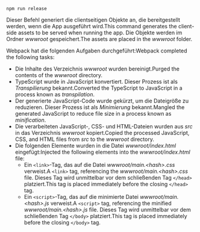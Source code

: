 ```console
npm run release
```

<span data-ttu-id="7e93f-101">Dieser Befehl generiert die clientseitigen Objekte an, die bereitgestellt werden, wenn die App ausgeführt wird.</span><span class="sxs-lookup"><span data-stu-id="7e93f-101">This command generates the client-side assets to be served when running the app.</span></span> <span data-ttu-id="7e93f-102">Die Objekte werden im Ordner *wwwroot* gespeichert.</span><span class="sxs-lookup"><span data-stu-id="7e93f-102">The assets are placed in the *wwwroot* folder.</span></span>

<span data-ttu-id="7e93f-103">Webpack hat die folgenden Aufgaben durchgeführt:</span><span class="sxs-lookup"><span data-stu-id="7e93f-103">Webpack completed the following tasks:</span></span>

* <span data-ttu-id="7e93f-104">Die Inhalte des Verzeichnis *wwwroot* wurden bereinigt.</span><span class="sxs-lookup"><span data-stu-id="7e93f-104">Purged the contents of the *wwwroot* directory.</span></span>
* <span data-ttu-id="7e93f-105">TypeScript wurde in JavaScript konvertiert. Dieser Prozess ist als *Transpilierung* bekannt.</span><span class="sxs-lookup"><span data-stu-id="7e93f-105">Converted the TypeScript to JavaScript in a process known as *transpilation*.</span></span>
* <span data-ttu-id="7e93f-106">Der generierte JavaScript-Code wurde gekürzt, um die Dateigröße zu reduzieren. Dieser Prozess ist als *Minimierung* bekannt.</span><span class="sxs-lookup"><span data-stu-id="7e93f-106">Mangled the generated JavaScript to reduce file size in a process known as *minification*.</span></span>
* <span data-ttu-id="7e93f-107">Die verarbeiteten JavaScript-, CSS- und HTML-Dateien wurden aus *src* in das Verzeichnis *wwwroot* kopiert.</span><span class="sxs-lookup"><span data-stu-id="7e93f-107">Copied the processed JavaScript, CSS, and HTML files from *src* to the *wwwroot* directory.</span></span>
* <span data-ttu-id="7e93f-108">Die folgenden Elemente wurden in die Datei *wwwroot/index.html* eingefügt:</span><span class="sxs-lookup"><span data-stu-id="7e93f-108">Injected the following elements into the *wwwroot/index.html* file:</span></span>
  * <span data-ttu-id="7e93f-109">Ein `<link>`-Tag, das auf die Datei *wwwroot/main.\<hash\>.css* verweist.</span><span class="sxs-lookup"><span data-stu-id="7e93f-109">A `<link>` tag, referencing the *wwwroot/main.\<hash\>.css* file.</span></span> <span data-ttu-id="7e93f-110">Dieses Tag wird unmittelbar vor dem schließenden Tag `</head>` platziert.</span><span class="sxs-lookup"><span data-stu-id="7e93f-110">This tag is placed immediately before the closing `</head>` tag.</span></span>
  * <span data-ttu-id="7e93f-111">Ein `<script>`-Tag, das auf die minimierte Datei *wwwroot/main.\<hash\>.js* verweist.</span><span class="sxs-lookup"><span data-stu-id="7e93f-111">A `<script>` tag, referencing the minified *wwwroot/main.\<hash\>.js* file.</span></span> <span data-ttu-id="7e93f-112">Dieses Tag wird unmittelbar vor dem schließenden Tag `</body>` platziert.</span><span class="sxs-lookup"><span data-stu-id="7e93f-112">This tag is placed immediately before the closing `</body>` tag.</span></span>